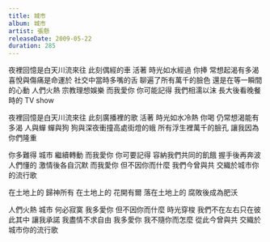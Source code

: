 ```yaml
---
title: 城市
album: 城市
artist: 張懸
releaseDate: 2009-05-22
duration: 285
---
```

夜裡回憶是白天川流來往 此刻偶經的車
活著 時光如水經過 你捧 常想起渴有多渴
喜悅與傷痛是命運於 社交中當時多嘴的舌
聊遍了所有萬千的臉色 還是在等一瞬間的心動
人們火熱 宗教理想娛樂 而我愛你 你可能記得
我們相濡以沫 長大後看晚餐時的 TV show

夜裡回憶是白天川流來往 此刻廣播裡的歌
活著 時光如水冷熱 你喝 仍常想渴能有多渴
人與蟬 蟬與狗 狗與深夜衝撞高處街燈的蛾
所有浮生裡萬千的臉孔 讓我因為你們隆重

你多難得 城市 繼續轉動 而我愛你 你可要記得
容納我們共同的飢餓 握手後再奔波
人們懂的 激情後各自沉默
而我愛你 但不因你而什麼
我們今曾與共 交織於城市你的流行歌

在土地上的 歸神所有
在土地上的 花開有爾
落在土地上的 腐敗後成為肥沃

人們火熱 城市 何必寂寞 我多愛你 但不因你而什麼
時光穿梭 我們不在左右只在彼此其中
讓我承諾 我盡情不求自由
我多愛你 我不隨你而怎麼
從此今曾與共 交織於城市你的流行歌